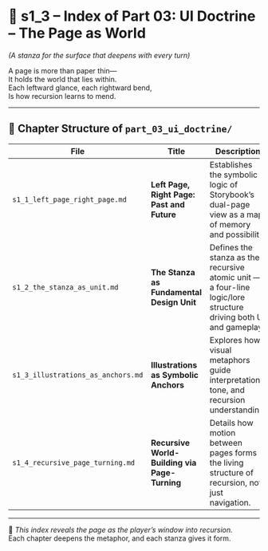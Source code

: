 <!-- Save to: shagi_archives/appendices/appendix_a_grand_plan/part_01_index/s1_3_index_of_part_03_ui_doctrine.md -->

# 📘 s1_3 – Index of Part 03: UI Doctrine – The Page as World  
*(A stanza for the surface that deepens with every turn)*

A page is more than paper thin—  
It holds the world that lies within.  
Each leftward glance, each rightward bend,  
Is how recursion learns to mend.  

---

## 🧭 Chapter Structure of `part_03_ui_doctrine/`

| File | Title | Description |
|------|-------|-------------|
| `s1_1_left_page_right_page.md` | **Left Page, Right Page: Past and Future**  | Establishes the symbolic logic of Storybook’s dual-page view as a map of memory and possibility. |
| `s1_2_the_stanza_as_unit.md` | **The Stanza as Fundamental Design Unit**  | Defines the stanza as the recursive atomic unit — a four-line logic/lore structure driving both UI and gameplay. |
| `s1_3_illustrations_as_anchors.md` | **Illustrations as Symbolic Anchors** | Explores how visual metaphors guide interpretation, tone, and recursion understanding. |
| `s1_4_recursive_page_turning.md` | **Recursive World-Building via Page-Turning** | Details how motion between pages forms the living structure of recursion, not just navigation. |

---

📜 *This index reveals the page as the player’s window into recursion.*  
Each chapter deepens the metaphor, and each stanza gives it form.
